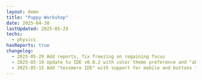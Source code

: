 ```yaml
---
layout: demo
title: "Puppy Workshop"
date: 2025-04-30
lastUpdated: 2025-05-29
techs: 
  - physics
hasReports: true
changelog:
  - 2025-05-29 Add reports, fix freezing on regaining focus
  - 2025-05-19 Update to IDE v0.0.2 with color theme preference and "about" links
  - 2025-05-15 Add "tessmero IDE" with support for mobile and buttons to save/compile examples
---
```



